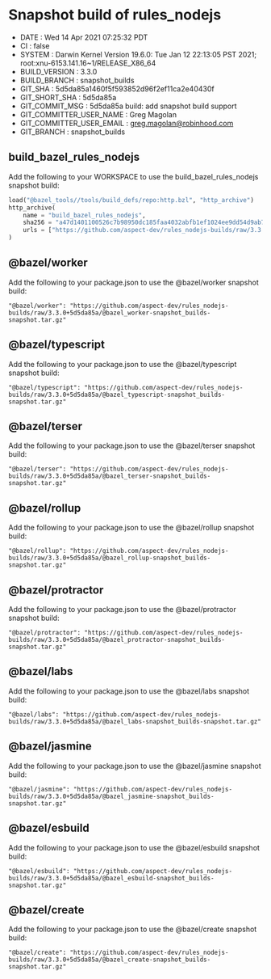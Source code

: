 # Snapshot build of rules_nodejs

+ DATE                     : Wed 14 Apr 2021 07:25:32 PDT
+ CI                       : false
+ SYSTEM                   : Darwin Kernel Version 19.6.0: Tue Jan 12 22:13:05 PST 2021; root:xnu-6153.141.16~1/RELEASE_X86_64
+ BUILD_VERSION            : 3.3.0
+ BUILD_BRANCH             : snapshot_builds
+ GIT_SHA                  : 5d5da85a1460f5f593852d96f2ef11ca2e40430f
+ GIT_SHORT_SHA            : 5d5da85a
+ GIT_COMMIT_MSG           : 5d5da85a build: add snapshot build support
+ GIT_COMMITTER_USER_NAME  : Greg Magolan
+ GIT_COMMITTER_USER_EMAIL : greg.magolan@robinhood.com
+ GIT_BRANCH               : snapshot_builds

## build_bazel_rules_nodejs
Add the following to your WORKSPACE to use the build_bazel_rules_nodejs snapshot build:
```python
load("@bazel_tools//tools/build_defs/repo:http.bzl", "http_archive")
http_archive(
    name = "build_bazel_rules_nodejs",
    sha256 = "a47d1401100526c7b98950dc185faa4032abfb1ef1024ee9dd54d9ab77a2cc15",
    urls = ["https://github.com/aspect-dev/rules_nodejs-builds/raw/3.3.0+5d5da85a/build_bazel_rules_nodejs-snapshot_builds-snapshot.tar.gz"],
)
```

## @bazel/worker
Add the following to your package.json to use the @bazel/worker snapshot build:
```
"@bazel/worker": "https://github.com/aspect-dev/rules_nodejs-builds/raw/3.3.0+5d5da85a/@bazel_worker-snapshot_builds-snapshot.tar.gz"
```

## @bazel/typescript
Add the following to your package.json to use the @bazel/typescript snapshot build:
```
"@bazel/typescript": "https://github.com/aspect-dev/rules_nodejs-builds/raw/3.3.0+5d5da85a/@bazel_typescript-snapshot_builds-snapshot.tar.gz"
```

## @bazel/terser
Add the following to your package.json to use the @bazel/terser snapshot build:
```
"@bazel/terser": "https://github.com/aspect-dev/rules_nodejs-builds/raw/3.3.0+5d5da85a/@bazel_terser-snapshot_builds-snapshot.tar.gz"
```

## @bazel/rollup
Add the following to your package.json to use the @bazel/rollup snapshot build:
```
"@bazel/rollup": "https://github.com/aspect-dev/rules_nodejs-builds/raw/3.3.0+5d5da85a/@bazel_rollup-snapshot_builds-snapshot.tar.gz"
```

## @bazel/protractor
Add the following to your package.json to use the @bazel/protractor snapshot build:
```
"@bazel/protractor": "https://github.com/aspect-dev/rules_nodejs-builds/raw/3.3.0+5d5da85a/@bazel_protractor-snapshot_builds-snapshot.tar.gz"
```

## @bazel/labs
Add the following to your package.json to use the @bazel/labs snapshot build:
```
"@bazel/labs": "https://github.com/aspect-dev/rules_nodejs-builds/raw/3.3.0+5d5da85a/@bazel_labs-snapshot_builds-snapshot.tar.gz"
```

## @bazel/jasmine
Add the following to your package.json to use the @bazel/jasmine snapshot build:
```
"@bazel/jasmine": "https://github.com/aspect-dev/rules_nodejs-builds/raw/3.3.0+5d5da85a/@bazel_jasmine-snapshot_builds-snapshot.tar.gz"
```

## @bazel/esbuild
Add the following to your package.json to use the @bazel/esbuild snapshot build:
```
"@bazel/esbuild": "https://github.com/aspect-dev/rules_nodejs-builds/raw/3.3.0+5d5da85a/@bazel_esbuild-snapshot_builds-snapshot.tar.gz"
```

## @bazel/create
Add the following to your package.json to use the @bazel/create snapshot build:
```
"@bazel/create": "https://github.com/aspect-dev/rules_nodejs-builds/raw/3.3.0+5d5da85a/@bazel_create-snapshot_builds-snapshot.tar.gz"
```

